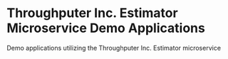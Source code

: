 # Throughputer Inc. Estimator Microservice Demo Applications

Demo applications utilizing the Throughputer Inc. Estimator microservice
